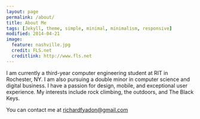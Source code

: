```yaml
---
layout: page
permalink: /about/
title: About Me
tags: [Jekyll, theme, simple, minimal, minimalism, responsive]
modified: 2014-04-21
image:
  feature: nashville.jpg
  credit: FLS.net
  creditlink: http://www.fls.net
---
```

I am currently a third-year computer engineering student at RIT in Rochester, NY. I am also pursuing a double minor in computer science and digital business. I have a passion for design, mobile, and exceptional user experience. My interests include rock climbing, the outdoors, and The Black Keys.

You can contact me at <richardfyadon@gmail.com>